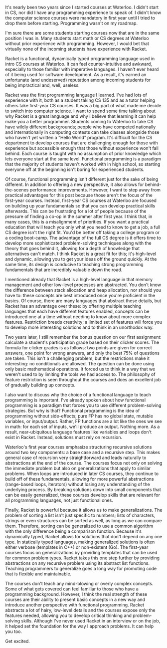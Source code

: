 It's nearly been two years since I started courses at Waterloo. I didn't start in CS, nor did I have any programming experience to speak of. I didn't know the computer science courses were mandatory in first year until I tried to drop them before starting. Programming wasn't on my roadmap.

I'm sure there are some students starting courses now that are in the same position I was in. Many students start math or CS degrees at Waterloo without prior experience with programming. However, I would bet that virtually none of the incoming students have experience with Racket.

Racket is a functional, dynamically typed programming language used in intro CS courses at Waterloo. It can feel counter-intuitive and awkward, especially to those familiar with imperative languages. I haven't ever heard of it being used for software development. As a result, it's earned an unfortunate (and undeserved) reputation among incoming students for being impractical and, well, useless.

Racket was the first programming language I learned. I've had lots of experience with it, both as a student taking CS 135 and as a tutor helping others take first-year CS courses. It was a big part of what made me decide to switch into computer science. I want to spend some time talking about why Racket is a great language and why I believe that learning it can help make you a better programmer.
Students coming to Waterloo to take CS have wildly different backgrounds; people who have competed nationally and internationally in computing contests can take classes alongside those who haven't yet written a “Hello World” program. It's difficult for the CS department to develop courses that are challenging enough for those with experience but accessible enough that those without experience won't fall behind. Each course is taught with no assumption of prior knowledge which lets everyone start at the same level. Functional programming is a paradigm that the majority of students haven't worked with in high school, so starting everyone off at the beginning isn't boring for experienced students.

Of course, functional programming isn't different just for the sake of being different. In addition to offering a new perspective, it also allows for behind-the-scenes performance improvements. However, I want to step away from practical advantages for this post because those aren't the focus of the first-year courses. Instead, first-year CS courses at Waterloo are focused on building up your fundamentals so that you can develop practical skills afterwards. This can be frustrating for a lot of people because of the pressure of finding a co-op in the summer after first year. I think that, in many cases, this is a misalignment of priorities. If you want a practical education that will teach you only what you need to know to get a job, a full CS degree isn't the right fit. You'd be better off taking a college program or a coding boot-camp. The advantage of the full CS degree is it offers time to develop more sophisticated problem-solving techniques along with the theory that goes behind it, allowing for a depth of knowledge that alternatives can't match. I think Racket is a great fit for this; it's high-level and dynamic, allowing you to get your ideas off the ground quickly. At the same time, its design is conducive to teaching strong programming fundamentals that are incredibly valuable down the road.

I mentioned already that Racket is a high-level language in that memory management and other low-level processes are abstracted. You don't know the difference between stack allocation and heap allocation, nor should you have to: these concepts are best introduced once you're proficient in the basics. Of course, there are many languages that abstract these details, but Racket has an advantage over these: by offering multiple teaching languages that each have different features enabled, concepts can be introduced one at a time without needing to know about more complex features. Restriction breeds creativity; a limited set of features will force you to develop more interesting solutions and to think in an unorthodox way.

Two years later, I still remember the bonus question on our first assignment: calculate a student's participation grade based on their clicker scores. The formula for clicker grades is as follows: two points are given for correct answers, one point for wrong answers, and only the best 75% of questions are taken. This isn't a challenging problem, but the restrictions make it interesting: no conditionals are allowed. The question can be done using only basic mathematical operations. It forced us to think in a way that we weren't used to by limiting the tools we had access to. The philosophy of feature restriction is seen throughout the courses and does an excellent job of gradually building up concepts.

I also want to discuss why the choice of a functional language to teach programming is important. I've already spoken about how functional programming is a paradigm that forces you to use different problem-solving strategies. But why is that? Functional programming is the idea of programming without side-effects; pure FP has no global state, mutable variables, or input/output. Rather, FP functions are a lot like the ones we see in math: for each set of inputs, we'll produce an output. Nothing more. As a result, near-ubiquitous language features like variables and loops don't exist in Racket. Instead, solutions must rely on recursion.

Waterloo's first year courses emphasize structuring recursive solutions around two key components: a base case and a recursive step. This makes general case of recursion very straightforward and leads naturally to abstractions at the end of the course. The courses focus not only on solving the immediate problem but also on generalizations that apply to similar problems. When loops are introduced in later CS courses, they continue to build off of these fundamentals, allowing for more powerful abstractions (range-based loops, iterators) without losing any understanding of the underlying process. By breaking solutions down into small components that can be easily generalized, these courses develop skills that are relevant for all programming languages, not just functional ones.

Finally, Racket is powerful because it allows us to make generalizations. The problem of sorting a list isn't just specific to numbers; lists of characters, strings or even structures can be sorted as well, as long as we can compare them. Therefore, sorting can be generalized to use a common algorithm with the only difference being a comparison function. Because it's dynamically typed, Racket allows for solutions that don't depend on any one type. In statically typed languages, making generalized solutions is often either verbose (templates in C++) or non-existent (Go). The first-year courses focus on generalizations by providing templates that can be used for common problem types. Racket takes this one step further by providing abstractions on any recursive problem using its abstract list functions. Teaching programmers to generalize goes a long way for promoting code that is flexible and maintainable.

The courses don't teach any mind-blowing or overly complex concepts. Some of what gets covered can feel familiar to those who have a programming background. However, I think the real strength of these courses are their ability to present basic concepts in a new way and introduce another perspective with functional programming. Racket abstracts a lot of hairy, low-level details and the courses expose only the features needed, allowing you to develop critical thinking and problem-solving skills. Although I've never used Racket in an interview or on the job, it helped set the foundation for the way I approach problems. It can help you too.

Get excited.